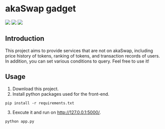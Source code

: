 akaSwap gadget
===

![](https://img.shields.io/badge/110--2-去中心化應用程式之設計實務-red)
![](https://img.shields.io/badge/DNTU22-期末作業-orange)
![](https://img.shields.io/badge/No.3-Uaena-purple)

## Introduction

This project aims to provide services that are not on akaSwap, including price history of tokens, ranking of tokens, and transaction records of users. In addition, you can set various conditions to query. Feel free to use it!

## Usage

1. Download this project.
2. Install python packages used for the front-end.

```
pip install -r requirements.txt
```

3. Eexcute it and run on http://127.0.0.1:5000/.

```
python app.py
```
